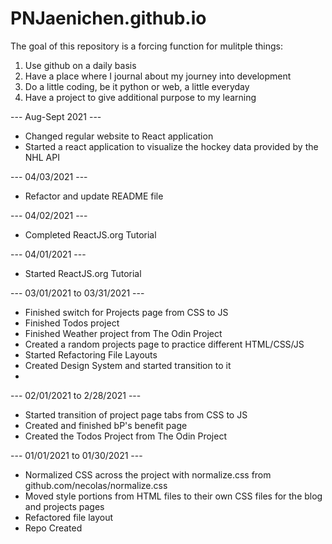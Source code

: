 # PNJaenichen.github.io

<p>The goal of this repository is a forcing function for mulitple things:<p>

<ol>
  <li>Use github on a daily basis</li>
  <li>Have a place where I journal about my journey into development</li>
  <li>Do a little coding, be it python or web, a little everyday</li>
  <li>Have a project to give additional purpose to my learning</li>
</ol>

<p> --- Aug-Sept 2021 --- </p>
<ul>
  <li>Changed regular website to React application</li>
  <li>Started a react application to visualize the hockey data provided by the NHL API</li>
</ul>

<p> --- 04/03/2021 --- </p>
<ul>
  <li>Refactor and update README file</li>
</ul>

<p> --- 04/02/2021 --- </p>
<ul>
  <li>Completed ReactJS.org Tutorial</li>
</ul>

<p> --- 04/01/2021 --- </p>
<ul>
  <li>Started ReactJS.org Tutorial</li>
</ul>

<p> --- 03/01/2021 to 03/31/2021 --- </p>
<ul>
  <li>Finished switch for Projects page from CSS to JS</li>
  <li>Finished Todos project</li>
  <li>Finished Weather project from The Odin Project</li>
  <li>Created a random projects page to practice different HTML/CSS/JS</li>
  <li>Started Refactoring File Layouts</li>
  <li>Created Design System and started transition to it<li>
</ul>

<p> --- 02/01/2021 to 2/28/2021 --- </p>
<ul>
  <li>Started transition of project page tabs from CSS to JS</li>
  <li>Created and finished bP's benefit page</li>
  <li>Created the Todos Project from The Odin Project</li>
</ul>

<p> --- 01/01/2021 to 01/30/2021 --- </p>
<ul>
  <li>Normalized CSS across the project with normalize.css from github.com/necolas/normalize.css</li>
  <li>Moved style portions from HTML files to their own CSS files for the blog and projects pages</li>
  <li>Refactored file layout</li>
  <li>Repo Created</li>
</ul>
